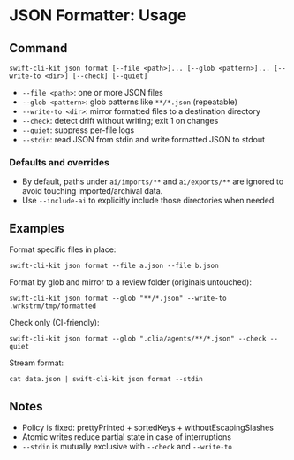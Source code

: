 # JSON Formatter: Usage

## Command

```
swift-cli-kit json format [--file <path>]... [--glob <pattern>]... [--write-to <dir>] [--check] [--quiet]
```

- `--file <path>`: one or more JSON files
- `--glob <pattern>`: glob patterns like `**/*.json` (repeatable)
- `--write-to <dir>`: mirror formatted files to a destination directory
- `--check`: detect drift without writing; exit 1 on changes
- `--quiet`: suppress per-file logs
- `--stdin`: read JSON from stdin and write formatted JSON to stdout
  
### Defaults and overrides

- By default, paths under `ai/imports/**` and `ai/exports/**` are ignored to avoid touching imported/archival data.
- Use `--include-ai` to explicitly include those directories when needed.

## Examples

Format specific files in place:

```
swift-cli-kit json format --file a.json --file b.json
```

Format by glob and mirror to a review folder (originals untouched):

```
swift-cli-kit json format --glob "**/*.json" --write-to .wrkstrm/tmp/formatted
```

Check only (CI-friendly):

```
swift-cli-kit json format --glob ".clia/agents/**/*.json" --check --quiet
```

Stream format:

```
cat data.json | swift-cli-kit json format --stdin
```

## Notes

- Policy is fixed: prettyPrinted + sortedKeys + withoutEscapingSlashes
- Atomic writes reduce partial state in case of interruptions
- `--stdin` is mutually exclusive with `--check` and `--write-to`
